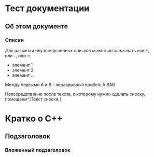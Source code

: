 # Тест документации

<!--
текст, который вы хотите
закомментировать
-->
## Об этом документе

### Списки

Для разметки неупорядоченных списков можно использовать или `*`, или `-`, или `+`:

- элемент 1
- элемент 2
- элемент ...

Между первыми A и B - неразрывный пробел: A&nbsp;BAB

Непосредственно после текста, к которому нужно сделать сноску, помещаем^[Текст сноски.]


# Кратко о C++
## Подзаголовок
### Вложенный подзаголовок 
